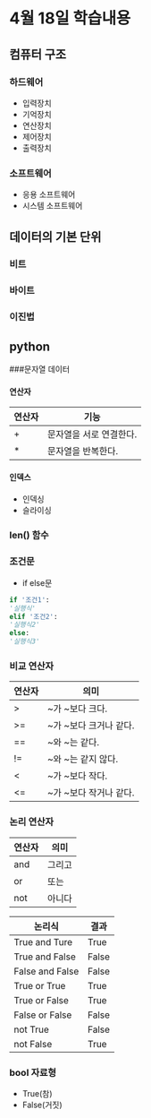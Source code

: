 # 4월 18일 학습내용
## 컴퓨터 구조
### 하드웨어
- 입력장치
- 기억장치
- 연산장치
- 제어장치
- 출력장치
### 소프트웨어
- 응용 소프트웨어
- 시스템 소프트웨어
## 데이터의 기본 단위
### 비트
### 바이트
### 이진법
## python
###문자열 데이터
#### 연산자
연산자 | 기능
------|----
\+ | 문자열을 서로 연결한다.
\* | 문자열을 반복한다.
#### 인덱스
- 인덱싱
- 슬라이싱
### len() 함수
### 조건문
- if else문
```python
if '조건1':
'실행식'
elif '조건2':
'실행식2'
else:
'실행식3'
```
### 비교 연산자
연산자 | 의미
------|----
\> | ~가 ~보다 크다.
\>= | ~가 ~보다 크거나 같다. 
== | ~와 ~는 같다.
!= | ~와 ~는 같지 않다.
\< | ~가 ~보다 작다.
\<= | ~가 ~보다 작거나 같다.
### 논리 연산자
연산자 | 의미
------|----
and | 그리고
or | 또는
not | 아니다

논리식 | 결과
------|----
True and Ture | True
True and False | False
False and False | False
True or True | True
True or False | True
False or False | False
not True | False
not False | True
### bool 자료형
- True(참)
- False(거짓)
